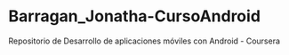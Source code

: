 # Barragan_Jonatha-CursoAndroid
Repositorio de Desarrollo de aplicaciones móviles con Android - Coursera

